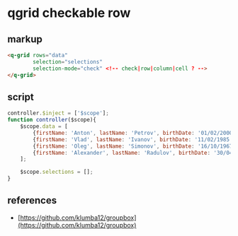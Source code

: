 # qgrid checkable row
## markup
```html
<q-grid rows="data"
        selection="selections"
        selection-mode="check" <!-- check|row|column|cell ? -->
</q-grid>
```
## script
```javascript
controller.$inject = ['$scope'];
function controller($scope){
	$scope.data = [
        {firstName: 'Anton', lastName: 'Petrov', birthDate: '01/02/2000', location: 'Saint-Petersburg', 'zipCode': 12455},
        {firstName: 'Vlad', lastName: 'Ivanov', birthDate: '11/02/1985', location: 'Moscow', 'zipCode': 14553},
        {firstName: 'Oleg', lastName: 'Simonov', birthDate: '16/10/1967', location: 'Saint-Petersburg', 'zipCode': 12455},
        {firstName: 'Alexander', lastName: 'Radulov', birthDate: '30/04/2008', location: 'Saint-Petersburg', 'zipCode': 12455},
    ];

	$scope.selections = [];
}
```
## references
* [https://github.com/klumba12/groupbox](https://github.com/klumba12/groupbox)